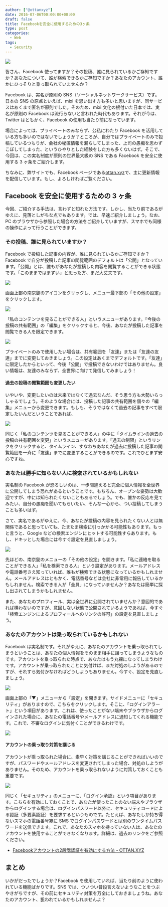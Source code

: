 ```yaml
---
author: ["@ottanxyz"]
date: 2016-07-06T00:00:00+00:00
draft: false
title: Facebookを安全に使用するための3ヶ条
type: post
categories:
  - Web
tags:
  - Security
---
```


![](160705-577bbc470fbe0.jpg)

皆さん、Facebook 使ってますか？その投稿、誰に見られているかご存知ですか？あなたについて、誰が検索できるかご存知ですか？あなたのアカウント、誰かにひっそりと乗っ取られていませんか？

Facebook は、実名が原則の SNS（ソーシャルネットワークサービス）です。日本の SNS の原点といえば、mixi を思い出す方も多いと思いますが、同サービスはあくまで匿名が原則でした。そのため、mixi 文化の根付いた日本では、実名が原則の Facebook は流行らないと言われた時代もあります。それが今は、Twitter はともかく、Facebook の使用も当たり前になっています。

場合によっては、プライベートのみならず、公私にわたり Facebook を活用している方も多いのではないでしょうか？ところが、自分ではプライベートのみで投稿しているつもりが、会社の秘匿情報を漏らしてしまった、上司の愚痴を思わずこぼしてしまった、というひやりとした経験をした方も多くないはず。そこで、今回は、この実名制度が原則の世界最大級の SNS である Facebook を安全に使用する 3 ヶ条をご紹介します。

ちなみに、弊サイトでも、Facebook ページである[ottan.xyz](https://www.facebook.com/ottanxyz/)で、主に更新情報を配信しています。もし、よろしければご覧ください。

## Facebook を安全に使用するための 3 ヶ条

今回、ご紹介する手法は、言わずと知れた方法です。しかし、当たり前であるがゆえに、見落としがちな点でもあります。では、早速ご紹介しましょう。なお、PC のブラウザから参照した場合の方法をご紹介していますが、スマホでも同様の操作によって行うことができます。

### その投稿、誰に見られていますか？

Facebook で投稿した記事の内容が、誰に見られているかご存知ですか？Facebook で自分が投稿した記事の閲覧範囲のデフォルトは「公開」となっています。「公開」とは、誰もがあなたが投稿した内容を閲覧することができる状態です。「このままではまずい」と思った方、まだ大丈夫です。

![](160705-577bbc4d8d01b.png)

画面上部の南京錠のアイコンをクリックし、メニュー最下部の「その他の設定」をクリックします。

![](160705-577bbc53843c8.png)

「私のコンテンツを見ることができる人」というメニューがあります。「今後の投稿の共有範囲」の「編集」をクリックすると、今後、あなたが投稿した記事を閲覧できる人を限定できます。

![](160705-577bbc5fcb131.png)

プライベートのみで使用したい場合は、共有範囲を「友達」または「友達の友達」までに変更しておきましょう。この設定はあくまでデフォルトです。「友達」に限定したからといって、今後「公開」で投稿できないわけではありません。良い情報は、友達のみならず、全世界に向けて発信してみましょう！

#### 過去の投稿の閲覧範囲も変更したい

いやいや、変更したいのは未来ではなくて過去なんだ、そう思う方も大勢いらっしゃるでしょう。そのような場合には、投稿した記事の共有範囲を個々の「編集」メニューから変更できます。もしも、そうではなくて過去の記事をすべて限定したいんだということであれば、

![](160705-577bbc6594e47.png)

同じく「私のコンテンツを見ることができる人」の中に「タイムラインの過去の投稿の共有範囲を変更」というメニューがあります。「過去の制限」というリンクをクリックすると、タイムライン、すなわちあなたが過去に投稿した記事の閲覧範囲を一斉に「友達」までに変更することができるのです。これでひとまず安心ですね。

### あなたは勝手に知らない人に検索されているかもしれない

実名制の Facebook が恐ろしいのは、一歩間違えると完全に個人情報を全世界に公開してしまう恐れがあるということです。もちろん、オープンな姿勢は大歓迎ですが、中には知られたくないこともあるでしょう。でも、誰かの反応を見てみたい、自分の愚痴を聞いてもらいたい、そんな一心から、つい投稿してしまうことも多いはず。

さて、実名であるがゆえに、今、あなたが投稿の内容を見られたくない人とは無関係であると思っていても、たまたま検索に引っかかる可能性もあります。もっと言うと、Google などの検索エンジンにヒットする可能性すらあります。もし、ドキッとした場合には今すぐ設定を見直しましょう。

![](160705-577bbc6d026e7.png)

先ほどの、南京錠のメニューの「その他の設定」を開きます。「私に連絡を取ることができる人」「私を検索できる人」という設定があります。メールアドレスや電話番号さえ知っていれば、誰もが検索できる状態になっているかもしれません。メールアドレスはともかく、電話番号などは会社に非常用に報告しているかもしれません。検索できる人が「全員」になっていませんか？あなたは簡単に探し出されてしまうかもしれません。

また、あなたのプロフィール、実は全世界に公開されていませんか？意図的であれば構わないのですが、意図しない状態で公開されているようであれば、今すぐ「検索エンジンによるプロフィールへのリンクの許可」の設定を見直しましょう。

### あなたのアカウントは乗っ取られているかもしれない

Facebook は実名制です。それがゆえに、あなたのアカウントを乗っ取られてしまうということは、あなたの個人情報をそのまま相手に譲ってしまうようなものです。アカウントを乗っ取られた時点で、あなたはもう丸裸になってしまうわけです。アカウントが乗っ取られたことに気付けば、まだ対処のしようがあるのですが、それすら気付かなければどうしようもありません。今すぐ、設定を見直しましょう。

![](160705-577bbc741f819.png)

画面上部の「▼」メニューから「設定」を開きます。サイドメニューに「セキュリティ」がありますので、こちらをクリックします。そこに、「ログインアラート」という項目があります。これは、使ったことがない端末やブラウザからログインされた場合に、あなたの電話番号やメールアドレスに通知してくれる機能です。これで、不審なログインに気付くことができるわけです。

![](160705-577bbc7ba60d8.png)

#### アカウントの乗っ取り対策を講じる

アカウントが乗っ取られた場合に、素早く対策を講じることができればいいのですが、パスワードやメールアドレスを変更されてしまった場合、対処のしようがありません。そのため、アカウントを乗っ取られないように対策しておくことも重要です。

![](160705-577bbc81a788e.png)

同じく「セキュリティ」のメニューに、「ログイン承認」という項目があります。こちらを有効にしておくことで、あなたが使ったことのない端末やブラウザからログインする場合は、ログインパスワード以外に、セキュリティコードによる認証（多要素認証）を要求するというものです。たとえば、あなたしか持ち得ないスマホの電話番号宛に SMS でログインパスワードとは別のワンタイムパスワードを送信できます。これで、あなたのスマホを持っていない人は、あなたのアカウントを使用することができなくなります。詳細は、過去のリンクをご参照ください。

* [Facebookアカウントの2段階認証を有効にする方法 - OTTAN.XYZ](/posts/2015/04/facebook-two-step-authentication-934/)

## まとめ

いかがだったでしょうか？Facebook を使用していれば、当たり前のように使われている機能ばかりです。SNS では、ついつい普段言えないようなことをつぶやきがちですが、その前にセキュリティ対策を万全にしておきましょうね。あなたのアカウント、狙われているかもしれませんよ？
